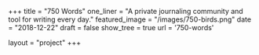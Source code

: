 +++
title = "750 Words"
one_liner = "A private journaling community and tool for writing every day."
featured_image = "/images/750-birds.png"
date = "2018-12-22"
draft = false
show_tree = true
url = '750-words'

layout = "project"
+++

